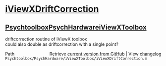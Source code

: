 # [iViewXDriftCorrection](iViewXDriftCorrection)
## [Psychtoolbox](Psychtoolbox)[PsychHardware](PsychHardware)[iViewXToolbox](iViewXToolbox)

driftcorrection routine of iViewX toolbox  
could also double as driftcorrection with a single point?  




<div class="code_header" style="text-align:right;">
  <span style="float:left;">Path&nbsp;&nbsp;</span> <span class="counter">Retrieve <a href=
  "https://raw.github.com/Psychtoolbox-3/Psychtoolbox-3/beta/Psychtoolbox/PsychHardware/iViewXToolbox/iViewXDriftCorrection.m">current version from GitHub</a> | View <a href=
  "https://github.com/Psychtoolbox-3/Psychtoolbox-3/commits/beta/Psychtoolbox/PsychHardware/iViewXToolbox/iViewXDriftCorrection.m">changelog</a></span>
</div>
<div class="code">
  <code>Psychtoolbox/PsychHardware/iViewXToolbox/iViewXDriftCorrection.m</code>
</div>


